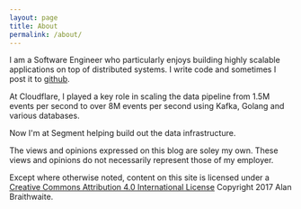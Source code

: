 ```yaml
---
layout: page
title: About
permalink: /about/
---
```


I am a Software Engineer who particularly enjoys building highly scalable
applications on top of distributed systems.  I write code and sometimes I post
it to [github](https://github.com/abraithwaite).

At Cloudflare, I played a key role in scaling the data pipeline from 1.5M
events per second to over 8M events per second using Kafka, Golang and various
databases.

Now I'm at Segment helping build out the data infrastructure.

The views and opinions expressed on this blog are soley my own. These views
and opinions do not necessarily represent those of my employer.

Except where otherwise noted, content on this site is licensed under a
[Creative Commons Attribution 4.0 International License](http://creativecommons.org/licenses/by/4.0/)
Copyright 2017 Alan Braithwaite.
